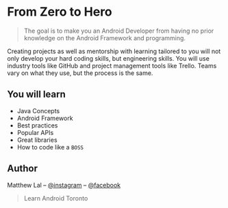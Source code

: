 # From Zero to Hero
> The goal is to make you an Android Developer from having no prior knowledge on the Android Framework and programming.

Creating projects as well as mentorship with learning tailored to you will not only develop your hard coding skills, but engineering skills. You will use industry tools like GitHub and project management tools like Trello. Teams vary on what they use, but the process is the same. 

## You will learn

* Java Concepts
* Android Framework
* Best practices
* Popular APIs
* Great libraries
* How to code like a `BOSS`
   
## Author

Matthew Lal – [@instagram](https://instagr.am/that.android.developer) – [@facebook](https://fb.me/that.android.developer)
> Learn Android Toronto
